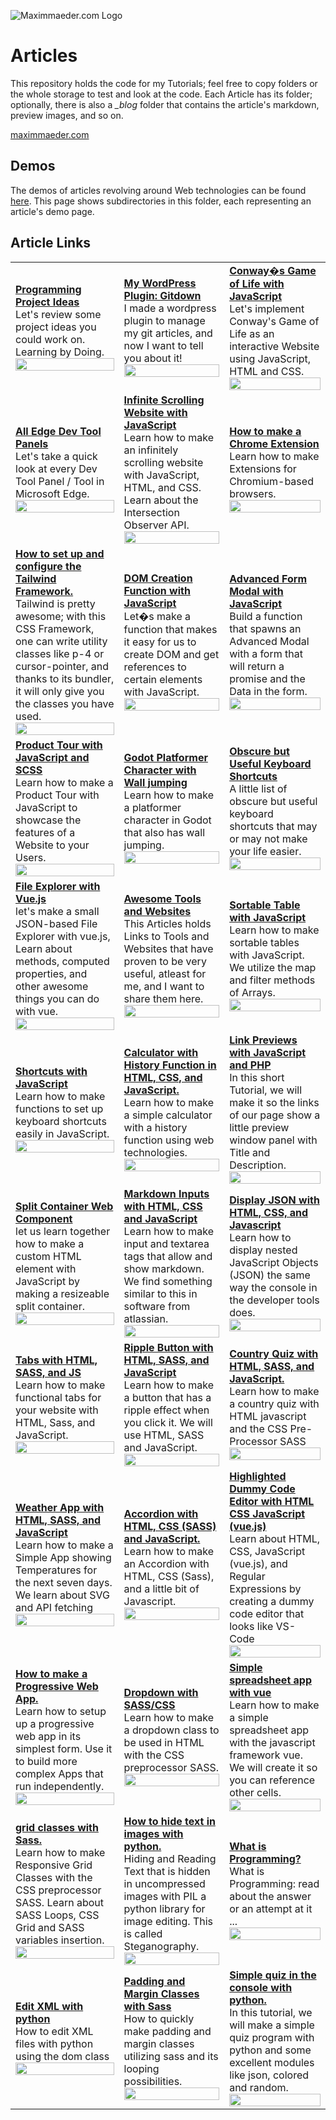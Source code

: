 
![Maximmaeder.com Logo](https://maximmaeder.com/wp-content/uploads/2022/06/blog-logo_v1-150x150.png)

# Articles
This repository holds the code for my Tutorials; feel free to copy folders or the whole storage to test and look at the code. Each Article has its folder; optionally, there is also a *_blog* folder that contains the article's markdown, preview images, and so on.

[maximmaeder.com](https://maximmaeder.com/)

## Demos

The demos of articles revolving around Web technologies can be found [here](https://demos.maximmaeder.com/). This page shows subdirectories in this folder, each representing an article's demo page.

## Article Links

|  |  |  |
|--|--|--|
|**[Programming Project Ideas](https://maximmaeder.com/programming-project-ideas/)** <br />Let's review some project ideas you could work on. Learning by Doing. <br /><img src="https://maximmaeder.com/wp-content/uploads/2023/03/programming-project-ideas.png" style="width: 100%; height: 100%; object-fit: fill"/>|**[My WordPress Plugin: Gitdown](https://maximmaeder.com/my-wordpress-plugin/)** <br />I made a wordpress plugin to manage my git articles, and now I want to tell you about it! <br /><img src="https://maximmaeder.com/wp-content/uploads/2023/03/my-wordpress-plugin.png" style="width: 100%; height: 100%; object-fit: fill"/>|**[Conway�s Game of Life with JavaScript](https://maximmaeder.com/conways-game-of-life-with-javascript/)** <br />Let's implement Conway's Game of Life as an interactive Website using JavaScript, HTML and CSS. <br /><img src="https://maximmaeder.com/wp-content/uploads/2023/02/conways-game-of-life-with-javascript.png" style="width: 100%; height: 100%; object-fit: fill"/>|
|**[All Edge Dev Tool Panels](https://maximmaeder.com/all-edge-dev-tool-panels/)** <br />Let's take a quick look at every Dev Tool Panel / Tool in Microsoft Edge. <br /><img src="https://maximmaeder.com/wp-content/uploads/2023/01/preview-4.png" style="width: 100%; height: 100%; object-fit: fill"/>|**[Infinite Scrolling Website with JavaScript](https://maximmaeder.com/infinite-scrolling-website-with-javascript/)** <br />Learn how to make an infinitely scrolling website with JavaScript, HTML, and CSS. Learn about the Intersection Observer API. <br /><img src="https://maximmaeder.com/wp-content/uploads/2023/01/preview-3.png" style="width: 100%; height: 100%; object-fit: fill"/>|**[How to make a Chrome Extension](https://maximmaeder.com/how-to-make-a-chrome-extension/)** <br />Learn how to make Extensions for Chromium-based browsers. <br /><img src="https://maximmaeder.com/wp-content/uploads/2022/12/preview-1.png" style="width: 100%; height: 100%; object-fit: fill"/>|
|**[How to set up and configure the Tailwind Framework.](https://maximmaeder.com/how-to-set-up-and-configure-the-tailwind-framework/)** <br />Tailwind is pretty awesome; with this CSS Framework, one can write utility classes like p-4 or cursor-pointer, and thanks to its bundler, it will only give you the classes you have used. <br /><img src="https://maximmaeder.com/wp-content/uploads/2023/01/preview-2.png" style="width: 100%; height: 100%; object-fit: fill"/>|**[DOM Creation Function with JavaScript](https://maximmaeder.com/dom-creation-function-with-javascript/)** <br />Let�s make a function that makes it easy for us to create DOM and get references to certain elements with JavaScript. <br /><img src="https://maximmaeder.com/wp-content/uploads/2023/01/preview-5.png" style="width: 100%; height: 100%; object-fit: fill"/>|**[Advanced Form Modal with JavaScript](https://maximmaeder.com/advanced-form-modal-with-javascript/)** <br />Build a function that spawns an Advanced Modal with a form that will return a promise and the Data in the form. <br /><img src="https://maximmaeder.com/wp-content/uploads/2022/12/modal.gif" style="width: 100%; height: 100%; object-fit: fill"/>|
|**[Product Tour with JavaScript and SCSS](https://maximmaeder.com/product-tour-with-javascript-and-scss/)** <br />Learn how to make a Product Tour with JavaScript to showcase the features of a Website to your Users. <br /><img src="https://maximmaeder.com/wp-content/uploads/2022/12/preview_Preview-Square.png" style="width: 100%; height: 100%; object-fit: fill"/>|**[Godot Platformer Character with Wall jumping](https://maximmaeder.com/godot-platformer-character-with-wall-jumping/)** <br />Learn how to make a platformer character in Godot that also has wall jumping. <br /><img src="https://maximmaeder.com/wp-content/uploads/2022/11/preview_Preview-Square.png" style="width: 100%; height: 100%; object-fit: fill"/>|**[Obscure but Useful Keyboard Shortcuts](https://maximmaeder.com/obscure-but-useful-keyboard-shortcuts/)** <br />A little list of obscure but useful keyboard shortcuts that may or may not make your life easier. <br /><img src="https://maximmaeder.com/wp-content/uploads/2022/11/juan-gomez-kt-wA0GDFq8-unsplash-jpg-webp.webp" style="width: 100%; height: 100%; object-fit: fill"/>|
|**[File Explorer with Vue.js](https://maximmaeder.com/file-explorer-with-vue-js/)** <br />let's make a small JSON-based File Explorer with vue.js, Learn about methods, computed properties, and other awesome things you can do with vue. <br /><img src="https://maximmaeder.com/wp-content/uploads/2022/10/preview.png" style="width: 100%; height: 100%; object-fit: fill"/>|**[Awesome Tools and Websites](https://maximmaeder.com/awesome-tools-and-websites/)** <br />This Articles holds Links to Tools and Websites that have proven to be very useful, atleast for me, and I want to share them here. <br /><img src="https://maximmaeder.com/wp-content/uploads/2022/10/clement-helardot-95YRwf6CNw8-unsplash-jpg-webp.webp" style="width: 100%; height: 100%; object-fit: fill"/>|**[Sortable Table with JavaScript](https://maximmaeder.com/sortable-table-with-javascript/)** <br />Learn how to make sortable tables with JavaScript. We utilize the map and filter methods of Arrays. <br /><img src="https://maximmaeder.com/wp-content/uploads/2022/10/Screenshot-254.png" style="width: 100%; height: 100%; object-fit: fill"/>|
|**[Shortcuts with JavaScript](https://maximmaeder.com/shortcuts-with-javascript/)** <br />Learn how to make functions to set up keyboard shortcuts easily in JavaScript. <br /><img src="https://maximmaeder.com/wp-content/uploads/2022/10/preview-jpg-webp.webp" style="width: 100%; height: 100%; object-fit: fill"/>|**[Calculator with History Function in HTML, CSS, and JavaScript.](https://maximmaeder.com/calculator-with-history-function-in-html-css-and-javascript/)** <br />Learn how to make a simple calculator with a history function using web technologies. <br /><img src="https://maximmaeder.com/wp-content/uploads/2022/10/Screenshot-253.png" style="width: 100%; height: 100%; object-fit: fill"/>|**[Link Previews with JavaScript and PHP](https://maximmaeder.com/link-previews-with-javascript-and-php/)** <br />In this short Tutorial, we will make it so the links of our page show a little preview window panel with Title and Description. <br /><img src="https://maximmaeder.com/wp-content/uploads/2022/09/preview.png" style="width: 100%; height: 100%; object-fit: fill"/>|
|**[Split Container Web Component](https://maximmaeder.com/split-container-web-component/)** <br />let us learn together how to make a custom HTML element with JavaScript by making a resizeable split container. <br /><img src="https://maximmaeder.com/wp-content/uploads/2022/09/split-1.gif" style="width: 100%; height: 100%; object-fit: fill"/>|**[Markdown Inputs with HTML, CSS and JavaScript](https://maximmaeder.com/markdown-inputs-with-html-css-and-javascript/)** <br />Learn how to make input and textarea tags that allow and show markdown. We find something similar to this in software from atlassian. <br /><img src="https://maximmaeder.com/wp-content/uploads/2022/09/preveiw.png" style="width: 100%; height: 100%; object-fit: fill"/>|**[Display JSON with HTML, CSS, and Javascript](https://maximmaeder.com/display-json-with-html-css-and-javascript/)** <br />Learn how to display nested JavaScript Objects (JSON) the same way the console in the developer tools does. <br /><img src="https://maximmaeder.com/wp-content/uploads/2022/08/preview-5.png" style="width: 100%; height: 100%; object-fit: fill"/>|
|**[Tabs with HTML, SASS, and JS](https://maximmaeder.com/tabs-with-html-sass-and-js/)** <br />Learn how to make functional tabs for your website with HTML, Sass, and JavaScript. <br /><img src="https://maximmaeder.com/wp-content/uploads/2022/08/preview-4.png" style="width: 100%; height: 100%; object-fit: fill"/>|**[Ripple Button with HTML, SASS, and JavaScript](https://maximmaeder.com/ripple-button-with-html-sass-and-javascript/)** <br />Learn how to make a button that has a ripple effect when you click it. We will use HTML, SASS and JavaScript. <br /><img src="https://maximmaeder.com/wp-content/uploads/2022/08/preview-3.png" style="width: 100%; height: 100%; object-fit: fill"/>|**[Country Quiz with HTML, SASS, and JavaScript.](https://maximmaeder.com/country-quiz-with-html-sass-and-javascript/)** <br />Learn how to make a country quiz with HTML javascript and the CSS Pre-Processor SASS <br /><img src="https://maximmaeder.com/wp-content/uploads/2022/08/preview-2.png" style="width: 100%; height: 100%; object-fit: fill"/>|
|**[Weather App with HTML, SASS, and JavaScript](https://maximmaeder.com/weather-app-with-html-sass-and-javascript/)** <br />Learn how to make a Simple App showing Temperatures for the next seven days. We learn about SVG and API fetching <br /><img src="https://maximmaeder.com/wp-content/uploads/2022/08/preview.png" style="width: 100%; height: 100%; object-fit: fill"/>|**[Accordion with HTML, CSS (SASS) and JavaScript.](https://maximmaeder.com/accordion-with-html-css-sass-and-javascript/)** <br />Learn how to make an Accordion with HTML, CSS (Sass), and a little bit of Javascript. <br /><img src="https://maximmaeder.com/wp-content/uploads/2022/08/accordion.gif" style="width: 100%; height: 100%; object-fit: fill"/>|**[Highlighted Dummy Code Editor with HTML CSS JavaScript (vue.js)](https://maximmaeder.com/highlighted-dummy-code-editor-with-html-css-javascript-vue-js/)** <br />Learn about HTML, CSS, JavaScript (vue.js), and Regular Expressions by creating a dummy code editor that looks like VS-Code <br /><img src="https://maximmaeder.com/wp-content/uploads/2022/07/preview-2.png" style="width: 100%; height: 100%; object-fit: fill"/>|
|**[How to make a Progressive Web App.](https://maximmaeder.com/how-to-make-a-progressive-web-app/)** <br />Learn how to setup up a progressive web app in its simplest form. Use it to build more complex Apps that run independently. <br /><img src="https://maximmaeder.com/wp-content/uploads/2022/07/preview-1.png" style="width: 100%; height: 100%; object-fit: fill"/>|**[Dropdown with SASS/CSS](https://maximmaeder.com/dropdown-with-sass-css/)** <br />Learn how to make a dropdown class to be used in HTML with the CSS preprocessor SASS. <br /><img src="https://maximmaeder.com/wp-content/uploads/2022/07/dropdown.gif" style="width: 100%; height: 100%; object-fit: fill"/>|**[Simple spreadsheet app with vue](https://maximmaeder.com/simple-spreadsheet-app-with-vue/)** <br />Learn how to make a simple spreadsheet app with the javascript framework vue. We will create it so you can reference other cells. <br /><img src="https://maximmaeder.com/wp-content/uploads/2022/07/preview_Zeichenflache-1-1.png" style="width: 100%; height: 100%; object-fit: fill"/>|
|**[grid classes with Sass.](https://maximmaeder.com/grid-classes-with-sass/)** <br />Learn how to make Responsive Grid Classes with the CSS preprocessor SASS. Learn about SASS Loops, CSS Grid and SASS variables insertion. <br /><img src="https://maximmaeder.com/wp-content/uploads/2022/07/preview_Zeichenflache-1.png" style="width: 100%; height: 100%; object-fit: fill"/>|**[How to hide text in images with python.](https://maximmaeder.com/how-to-hide-text-in-images-with-python/)** <br />Hiding and Reading Text that is hidden in uncompressed images with PIL a python library for image editing. This is called Steganography. <br /><img src="https://maximmaeder.com/wp-content/uploads/2022/07/preview.png" style="width: 100%; height: 100%; object-fit: fill"/>|**[What is Programming?](https://maximmaeder.com/what-is-programming/)** <br />What is Programming: read about the answer or an attempt at it ... <br /><img src="https://maximmaeder.com/wp-content/uploads/2022/06/preview_Zeichenflache-1.png" style="width: 100%; height: 100%; object-fit: fill"/>|
|**[Edit XML with python](https://maximmaeder.com/edit-xml-with-python/)** <br />How to edit XML files with python using the dom class <br /><img src="https://maximmaeder.com/wp-content/uploads/2022/06/image.png" style="width: 100%; height: 100%; object-fit: fill"/>|**[Padding and Margin Classes with Sass](https://maximmaeder.com/padding-and-margin-classes-with-sass/)** <br />How to quickly make padding and margin classes utilizing sass and its looping possibilities. <br /><img src="https://maximmaeder.com/wp-content/uploads/2022/06/image_Zeichenflache-1.png" style="width: 100%; height: 100%; object-fit: fill"/>|**[Simple quiz in the console with python.](https://maximmaeder.com/simple-quiz-in-the-console-with-python/)** <br />In this tutorial, we will make a simple quiz program with python and some excellent modules like json, colored and random. <br /><img src="https://maximmaeder.com/wp-content/uploads/2022/06/quiz.gif" style="width: 100%; height: 100%; object-fit: fill"/>|
